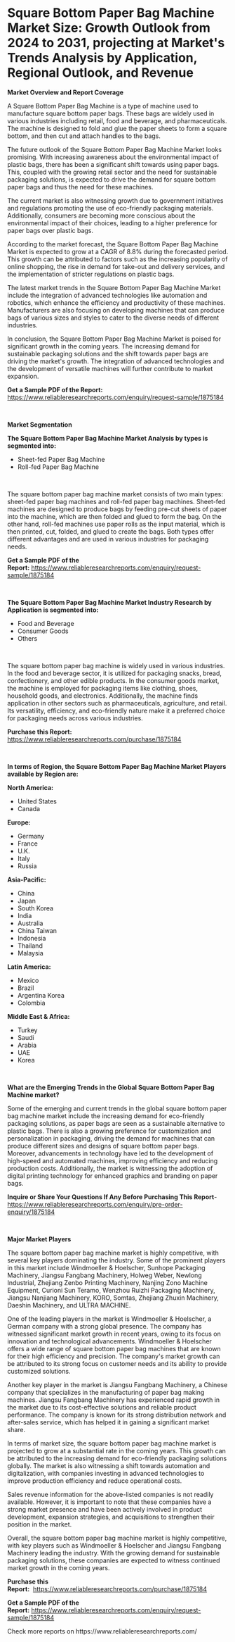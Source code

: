 <p><h1>Square Bottom Paper Bag Machine Market Size: Growth Outlook from 2024 to 2031, projecting at Market's Trends Analysis by Application, Regional Outlook, and Revenue</h1></p><p><strong>Market Overview and Report Coverage</strong></p>
<p><p>A Square Bottom Paper Bag Machine is a type of machine used to manufacture square bottom paper bags. These bags are widely used in various industries including retail, food and beverage, and pharmaceuticals. The machine is designed to fold and glue the paper sheets to form a square bottom, and then cut and attach handles to the bags.</p><p>The future outlook of the Square Bottom Paper Bag Machine Market looks promising. With increasing awareness about the environmental impact of plastic bags, there has been a significant shift towards using paper bags. This, coupled with the growing retail sector and the need for sustainable packaging solutions, is expected to drive the demand for square bottom paper bags and thus the need for these machines.</p><p>The current market is also witnessing growth due to government initiatives and regulations promoting the use of eco-friendly packaging materials. Additionally, consumers are becoming more conscious about the environmental impact of their choices, leading to a higher preference for paper bags over plastic bags.</p><p>According to the market forecast, the Square Bottom Paper Bag Machine Market is expected to grow at a CAGR of 8.8% during the forecasted period. This growth can be attributed to factors such as the increasing popularity of online shopping, the rise in demand for take-out and delivery services, and the implementation of stricter regulations on plastic bags.</p><p>The latest market trends in the Square Bottom Paper Bag Machine Market include the integration of advanced technologies like automation and robotics, which enhance the efficiency and productivity of these machines. Manufacturers are also focusing on developing machines that can produce bags of various sizes and styles to cater to the diverse needs of different industries.</p><p>In conclusion, the Square Bottom Paper Bag Machine Market is poised for significant growth in the coming years. The increasing demand for sustainable packaging solutions and the shift towards paper bags are driving the market's growth. The integration of advanced technologies and the development of versatile machines will further contribute to market expansion.</p></p>
<p><strong>Get a Sample PDF of the Report:</strong> <a href="https://www.reliableresearchreports.com/enquiry/request-sample/1875184">https://www.reliableresearchreports.com/enquiry/request-sample/1875184</a></p>
<p>&nbsp;</p>
<p><strong>Market Segmentation</strong></p>
<p><strong>The Square Bottom Paper Bag Machine Market Analysis by types is segmented into:</strong></p>
<p><ul><li>Sheet-fed Paper Bag Machine</li><li>Roll-fed Paper Bag Machine</li></ul></p>
<p>&nbsp;</p>
<p><p>The square bottom paper bag machine market consists of two main types: sheet-fed paper bag machines and roll-fed paper bag machines. Sheet-fed machines are designed to produce bags by feeding pre-cut sheets of paper into the machine, which are then folded and glued to form the bag. On the other hand, roll-fed machines use paper rolls as the input material, which is then printed, cut, folded, and glued to create the bags. Both types offer different advantages and are used in various industries for packaging needs.</p></p>
<p><strong>Get a Sample PDF of the Report:</strong>&nbsp;<a href="https://www.reliableresearchreports.com/enquiry/request-sample/1875184">https://www.reliableresearchreports.com/enquiry/request-sample/1875184</a></p>
<p>&nbsp;</p>
<p><strong>The Square Bottom Paper Bag Machine Market Industry Research by Application is segmented into:</strong></p>
<p><ul><li>Food and Beverage</li><li>Consumer Goods</li><li>Others</li></ul></p>
<p>&nbsp;</p>
<p><p>The square bottom paper bag machine is widely used in various industries. In the food and beverage sector, it is utilized for packaging snacks, bread, confectionery, and other edible products. In the consumer goods market, the machine is employed for packaging items like clothing, shoes, household goods, and electronics. Additionally, the machine finds application in other sectors such as pharmaceuticals, agriculture, and retail. Its versatility, efficiency, and eco-friendly nature make it a preferred choice for packaging needs across various industries.</p></p>
<p><strong>Purchase this Report:</strong>&nbsp; <a href="https://www.reliableresearchreports.com/purchase/1875184">https://www.reliableresearchreports.com/purchase/1875184</a></p>
<p>&nbsp;</p>
<p><strong>In terms of Region, the Square Bottom Paper Bag Machine Market Players available by Region are:</strong></p>
<p>
    <p> <strong> North America: </strong>
        <ul>
            <li>United States</li>
            <li>Canada</li>
        </ul>
        </p> 
    <p> <strong> Europe: </strong>
        <ul>
            <li>Germany</li>
            <li>France</li>
            <li>U.K.</li>
            <li>Italy</li>
            <li>Russia</li>
        </ul>
        </p> 
    <p> <strong> Asia-Pacific: </strong>
        <ul>
            <li>China</li>
            <li>Japan</li>
            <li>South Korea</li>
            <li>India</li>
            <li>Australia</li>
            <li>China Taiwan</li>
            <li>Indonesia</li>
            <li>Thailand</li>
            <li>Malaysia</li>
        </ul>
        </p> 
    <p> <strong> Latin America: </strong>
        <ul>
            <li>Mexico</li>
            <li>Brazil</li>
            <li>Argentina Korea</li>
            <li>Colombia</li>
        </ul>
        </p> 
    <p> <strong> Middle East & Africa: </strong>
        <ul>
            <li>Turkey</li>
            <li>Saudi</li>
            <li>Arabia</li>
            <li>UAE</li>
            <li>Korea</li>
        </ul>
    </p>
    </p>
<p>&nbsp;</p>
<p><strong>What are the Emerging Trends in the Global Square Bottom Paper Bag Machine market?</strong></p>
<p><p>Some of the emerging and current trends in the global square bottom paper bag machine market include the increasing demand for eco-friendly packaging solutions, as paper bags are seen as a sustainable alternative to plastic bags. There is also a growing preference for customization and personalization in packaging, driving the demand for machines that can produce different sizes and designs of square bottom paper bags. Moreover, advancements in technology have led to the development of high-speed and automated machines, improving efficiency and reducing production costs. Additionally, the market is witnessing the adoption of digital printing technology for enhanced graphics and branding on paper bags.</p></p>
<p><strong>Inquire or Share Your Questions If Any Before Purchasing This Report</strong>- <a href="https://www.reliableresearchreports.com/enquiry/pre-order-enquiry/1875184">https://www.reliableresearchreports.com/enquiry/pre-order-enquiry/1875184</a></p>
<p>&nbsp;</p>
<p><strong>Major Market Players</strong></p>
<p><p>The square bottom paper bag machine market is highly competitive, with several key players dominating the industry. Some of the prominent players in this market include Windmoeller & Hoelscher, Sunhope Packaging Machinery, Jiangsu Fangbang Machinery, Holweg Weber, Newlong Industrial, Zhejiang Zenbo Printing Machinery, Nanjing Zono Machine Equipment, Curioni Sun Teramo, Wenzhou Ruizhi Packaging Machinery, Jiangsu Nanjiang Machinery, KORO, Somtas, Zhejiang Zhuxin Machinery, Daeshin Machinery, and ULTRA MACHINE. </p><p>One of the leading players in the market is Windmoeller & Hoelscher, a German company with a strong global presence. The company has witnessed significant market growth in recent years, owing to its focus on innovation and technological advancements. Windmoeller & Hoelscher offers a wide range of square bottom paper bag machines that are known for their high efficiency and precision. The company's market growth can be attributed to its strong focus on customer needs and its ability to provide customized solutions.</p><p>Another key player in the market is Jiangsu Fangbang Machinery, a Chinese company that specializes in the manufacturing of paper bag making machines. Jiangsu Fangbang Machinery has experienced rapid growth in the market due to its cost-effective solutions and reliable product performance. The company is known for its strong distribution network and after-sales service, which has helped it in gaining a significant market share.</p><p>In terms of market size, the square bottom paper bag machine market is projected to grow at a substantial rate in the coming years. This growth can be attributed to the increasing demand for eco-friendly packaging solutions globally. The market is also witnessing a shift towards automation and digitalization, with companies investing in advanced technologies to improve production efficiency and reduce operational costs.</p><p>Sales revenue information for the above-listed companies is not readily available. However, it is important to note that these companies have a strong market presence and have been actively involved in product development, expansion strategies, and acquisitions to strengthen their position in the market.</p><p>Overall, the square bottom paper bag machine market is highly competitive, with key players such as Windmoeller & Hoelscher and Jiangsu Fangbang Machinery leading the industry. With the growing demand for sustainable packaging solutions, these companies are expected to witness continued market growth in the coming years.</p></p>
<p><strong>Purchase this Report:</strong>&nbsp;&nbsp;<a href="https://www.reliableresearchreports.com/purchase/1875184">https://www.reliableresearchreports.com/purchase/1875184</a></p>
<p></p>
<p><strong>Get a Sample PDF of the Report:</strong>&nbsp;<a href="https://www.reliableresearchreports.com/enquiry/request-sample/1875184">https://www.reliableresearchreports.com/enquiry/request-sample/1875184</a></p>
<p>Check more reports on https://www.reliableresearchreports.com/</p>